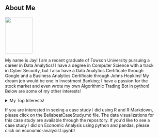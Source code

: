 ## About Me

  <img src="https://github.com/jclute17/jclute17/assets/140451118/6d961a09-4678-480a-bbcf-076204bb53ea" width="90" height="120">



My name is Jay!  I am a recent graduate of Towson University pursuing a career in Data Analytics!  I have a degree in Computer Science with a track in Cyber Security, but I also have a Data Analytics Certificate through Google and a Business Analytics Certificate through Johns Hopkins!  My dream job would be one in Investment Banking; I have a passion for the stock market and even wrote my own Algorithmic Trading Bot in python!  Below are some of my other interests!

<details>
  <summary>My Top Interests!</summary>

| Rank |   Interests!  |
|-----:|---------------|
|     1| Stock Market  |
|     2| Hockey        |
|     3| Football      |
|     4| Fantasy Books |
|     5| Sushi!        |

</details>

If you are interested in seeing a case study I did using R and R Markdown, please click on the BellabeatCaseStudy.md file.  The data visualizations for this case study are available through the repository.  If you'd like to see a case study I did on Economic Analysis using python and pandas, please click on economic-analysis1.ipynb!

